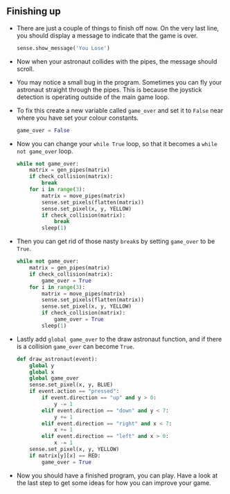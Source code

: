 ## Finishing up
- There are just a couple of things to finish off now. On the very last line, you should display a message to indicate that the game is over.

	```python
	sense.show_message('You Lose')
	```

- Now when your astronaut collides with the pipes, the message should scroll.

- You may notice a small bug in the program. Sometimes you can fly your astronaut straight through the pipes. This is because the joystick detection is operating outside of the main game loop.

- To fix this create a new variable called `game_over` and set it to `False` near where you have set your colour constants.

	```python
	game_over = False
	```

- Now you can change your `while True` loop, so that it becomes a `while not game_over` loop.

	```python
	while not game_over:
		matrix = gen_pipes(matrix)
		if check_collision(matrix):
			break
		for i in range(3):
			matrix = move_pipes(matrix)
			sense.set_pixels(flatten(matrix))
			sense.set_pixel(x, y, YELLOW)   
			if check_collision(matrix):
				break
			sleep(1)
	```

- Then you can get rid of those nasty `break`s by setting `game_over` to be `True`.

	```python
	while not game_over:
		matrix = gen_pipes(matrix)
		if check_collision(matrix):
			game_over = True
		for i in range(3):
			matrix = move_pipes(matrix)
			sense.set_pixels(flatten(matrix))
			sense.set_pixel(x, y, YELLOW)   
			if check_collision(matrix):
				game_over = True
			sleep(1)
	```
- Lastly add `global game_over` to the draw astronaut function, and if there is a collision `game_over` can become `True`.

	```python
	def draw_astronaut(event):
		global y
		global x
		global game_over
		sense.set_pixel(x, y, BLUE)
		if event.action == "pressed":
			if event.direction == "up" and y > 0:
				y -= 1
			elif event.direction == "down" and y < 7:
				y += 1
			elif event.direction == "right" and x < 7:
				x += 1
			elif event.direction == "left" and x > 0:
				x -= 1
		sense.set_pixel(x, y, YELLOW)
		if matrix[y][x] == RED:
			game_over = True
	```

- Now you should have a finished program, you can play. Have a look at the last step to get some ideas for how you can improve your game.


